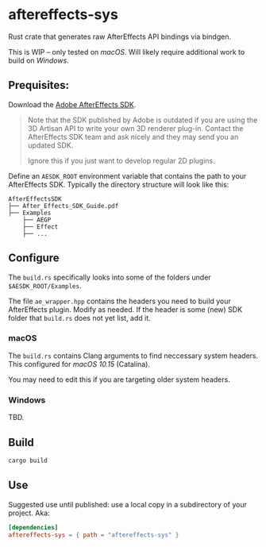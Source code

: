 # aftereffects-sys

Rust crate that generates raw AfterEffects API bindings via bindgen.

This is WIP – only tested on _macOS_. Will likely require additional work to build on _Windows_.

## Prequisites:
Download the [Adobe AfterEffects SDK](https://console.adobe.io/downloads/ae).
> Note that the SDK published by Adobe is outdated if you are using the 3D Artisan API to
> write your own 3D renderer plug-in.
> Contact the AfterEffects SDK team and ask nicely and they may send you an updated SDK.
>
> Ignore this if you just want to develop regular 2D plugins.

Define an `AESDK_ROOT` environment variable that contains the path to your AfterEffects SDK.
Typically the directory structure will look like this:
```
AfterEffectsSDK
├── After_Effects_SDK_Guide.pdf
├── Examples
    ├── AEGP
    ├── Effect
    ├── ...
```

## Configure

The `build.rs` specifically looks into some of the folders under `$AESDK_ROOT/Examples`.

The file `ae_wrapper.hpp` contains the headers you need to build your AfterEffects plugin.
Modify as needed. If the header is some (new) SDK folder that `build.rs` does not yet list, add it.

### macOS

The `build.rs` contains Clang arguments to find neccessary system headers. This configured for _macOS 10.15_ (Catalina).

You may need to edit this if you are targeting older system headers. 

### Windows

TBD.

## Build

```bash
cargo build
```

## Use

Suggested use until published: use a local copy in a subdirectory of your project. Aka:
```toml
[dependencies]
aftereffects-sys = { path = "aftereffects-sys" }
```

